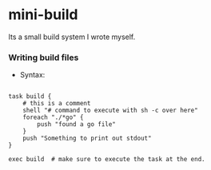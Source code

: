# mini-build

Its a small build system I wrote myself. 

### Writing build files

- Syntax: 

```task

task build {
    # this is a comment 
    shell "# command to execute with sh -c over here" 
    foreach "./*go" { 
        push "found a go file" 
    }
    push "Something to print out stdout" 
}

exec build  # make sure to execute the task at the end. 
```


